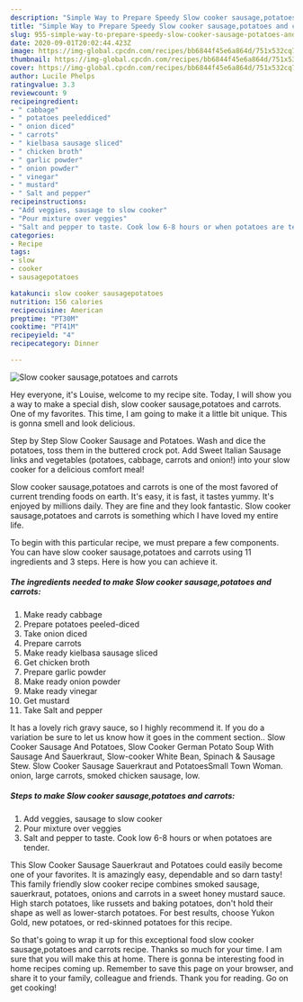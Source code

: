 ```yaml
---
description: "Simple Way to Prepare Speedy Slow cooker sausage,potatoes and carrots"
title: "Simple Way to Prepare Speedy Slow cooker sausage,potatoes and carrots"
slug: 955-simple-way-to-prepare-speedy-slow-cooker-sausage-potatoes-and-carrots
date: 2020-09-01T20:02:44.423Z
image: https://img-global.cpcdn.com/recipes/bb6844f45e6a864d/751x532cq70/slow-cooker-sausagepotatoes-and-carrots-recipe-main-photo.jpg
thumbnail: https://img-global.cpcdn.com/recipes/bb6844f45e6a864d/751x532cq70/slow-cooker-sausagepotatoes-and-carrots-recipe-main-photo.jpg
cover: https://img-global.cpcdn.com/recipes/bb6844f45e6a864d/751x532cq70/slow-cooker-sausagepotatoes-and-carrots-recipe-main-photo.jpg
author: Lucile Phelps
ratingvalue: 3.3
reviewcount: 9
recipeingredient:
- " cabbage"
- " potatoes peeleddiced"
- " onion diced"
- " carrots"
- " kielbasa sausage sliced"
- " chicken broth"
- " garlic powder"
- " onion powder"
- " vinegar"
- " mustard"
- " Salt and pepper"
recipeinstructions:
- "Add veggies, sausage to slow cooker"
- "Pour mixture over veggies"
- "Salt and pepper to taste. Cook low 6-8 hours or when potatoes are tender."
categories:
- Recipe
tags:
- slow
- cooker
- sausagepotatoes

katakunci: slow cooker sausagepotatoes 
nutrition: 156 calories
recipecuisine: American
preptime: "PT30M"
cooktime: "PT41M"
recipeyield: "4"
recipecategory: Dinner

---
```



![Slow cooker sausage,potatoes and carrots](https://img-global.cpcdn.com/recipes/bb6844f45e6a864d/751x532cq70/slow-cooker-sausagepotatoes-and-carrots-recipe-main-photo.jpg)

Hey everyone, it's Louise, welcome to my recipe site. Today, I will show you a way to make a special dish, slow cooker sausage,potatoes and carrots. One of my favorites. This time, I am going to make it a little bit unique. This is gonna smell and look delicious.

Step by Step Slow Cooker Sausage and Potatoes. Wash and dice the potatoes, toss them in the buttered crock pot. Add Sweet Italian Sausage links and vegetables (potatoes, cabbage, carrots and onion!) into your slow cooker for a delicious comfort meal!

Slow cooker sausage,potatoes and carrots is one of the most favored of current trending foods on earth. It's easy, it is fast, it tastes yummy. It's enjoyed by millions daily. They are fine and they look fantastic. Slow cooker sausage,potatoes and carrots is something which I have loved my entire life.


To begin with this particular recipe, we must prepare a few components. You can have slow cooker sausage,potatoes and carrots using 11 ingredients and 3 steps. Here is how you can achieve it.

<!--inarticleads1-->

##### The ingredients needed to make Slow cooker sausage,potatoes and carrots:

1. Make ready  cabbage
1. Prepare  potatoes peeled-diced
1. Take  onion diced
1. Prepare  carrots
1. Make ready  kielbasa sausage sliced
1. Get  chicken broth
1. Prepare  garlic powder
1. Make ready  onion powder
1. Make ready  vinegar
1. Get  mustard
1. Take  Salt and pepper


It has a lovely rich gravy sauce, so I highly recommend it. If you do a variation be sure to let us know how it goes in the comment section.. Slow Cooker Sausage And Potatoes, Slow Cooker German Potato Soup With Sausage And Sauerkraut, Slow-cooker White Bean, Spinach &amp; Sausage Stew. Slow Cooker Sausage Sauerkraut and PotatoesSmall Town Woman. onion, large carrots, smoked chicken sausage, low. 

<!--inarticleads2-->

##### Steps to make Slow cooker sausage,potatoes and carrots:

1. Add veggies, sausage to slow cooker
1. Pour mixture over veggies
1. Salt and pepper to taste. Cook low 6-8 hours or when potatoes are tender.


This Slow Cooker Sausage Sauerkraut and Potatoes could easily become one of your favorites. It is amazingly easy, dependable and so darn tasty! This family friendly slow cooker recipe combines smoked sausage, sauerkraut, potatoes, onions and carrots in a sweet honey mustard sauce. High starch potatoes, like russets and baking potatoes, don&#39;t hold their shape as well as lower-starch potatoes. For best results, choose Yukon Gold, new potatoes, or red-skinned potatoes for this recipe. 

So that's going to wrap it up for this exceptional food slow cooker sausage,potatoes and carrots recipe. Thanks so much for your time. I am sure that you will make this at home. There is gonna be interesting food in home recipes coming up. Remember to save this page on your browser, and share it to your family, colleague and friends. Thank you for reading. Go on get cooking!
